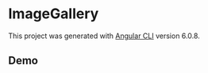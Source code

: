 # ImageGallery

This project was generated with [Angular CLI](https://github.com/angular/angular-cli) version 6.0.8.

## Demo

[](https://ayodeleopetumo.github.io/image-gallery/image-gallery/)

